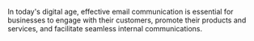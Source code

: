 In today's digital age, effective email communication is essential for businesses to engage with their customers, promote their products and services, and facilitate seamless internal communications. 
